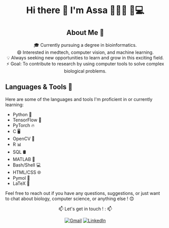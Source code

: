 <div align="center">

# Hi there 👋 I'm Assa 👩🏿‍🎓 🧬💻

## About Me 🌟

🎓 Currently pursuing a degree in bioinformatics. <br>
 😄 Interested in medtech, computer vision, and machine learning. <br>
 💡 Always seeking new opportunities to learn and grow in this exciting field. <br>
 ⚡ Goal: To contribute to research by using computer tools to solve complex biological problems. <br>
 
</div>
 
## Languages & Tools 🚀

Here are some of the languages and tools I'm proficient in or currently learning:

- Python 🐍
- TensorFlow 🧠
- PyTorch 🔥
- C 🖥️
- OpenCV 📸
- R 📊
- SQL 🛢️
- MATLAB 🧮
- Bash/Shell 💻
- HTML/CSS 🌐
- Pymol 🔬
- LaTeX 📝


Feel free to reach out if you have any questions, suggestions, or just want to chat about biology, computer science, or anything else ! 😊

<div align="center">
 📫 Let's get in touch ! :  📫
</div>

<div align="center">
 
[![Gmail](https://img.icons8.com/color/48/000000/gmail-new.png)](mailto:assadiabirapro@gmail.com)
[![LinkedIn](https://img.icons8.com/color/48/000000/linkedin.png)](https://www.linkedin.com/in/assadiabira/)

 </div>


